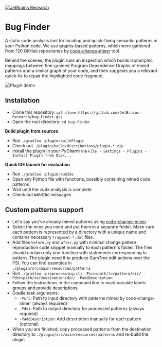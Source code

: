 [![JetBrains Research](https://jb.gg/badges/research.svg)](https://confluence.jetbrains.com/display/ALL/JetBrains+on+GitHub)
#  Bug Finder

A static code analysis tool for locating and quick-fixing semantic patterns in your Python code. 
We use graphs-based patterns, which were gathered from 120 GitHub repositories by 
[code-change-miner](https://github.com/JetBrains-Research/code-change-miner) 
tool. 

Behind the scenes, the plugin runs an inspection which builds 
isomorphic mappings between fine-grained Program Dependence Graphs 
of mined patterns and a similar graph of your code, and then suggests 
you a relevant quick-fix to repair the highlighted code fragment.

<img src="https://i.ibb.co/ySN4dcy/presentation.gif" alt="Plugin demo">

## Installation

 - Clone this repository: `git clone https://github.com/JetBrains-Research/bug-finder.git`
 - Open the root directory: `cd bug-finder`
 
**Build plugin from sources**

 - Run `./gradlew :plugin:buildPlugin`
 - Check out `./plugin/build/distributions/plugin-*.zip`
 - Install the plugin in your PyCharm via `File - Settings - Plugins - Install Plugin from Disk...`
 
**Quick IDE launch for evaluation**
 
 - Run `./gradlew :plugin:runIde`
 - Open any Python file with functions, possibly containing mined code patterns 
 - Wait until the code analysis is complete
 - Check out `WARNING` messages

## Custom patterns support

 - Let's say you've already mined patterns using 
 [code-change-miner](https://github.com/JetBrains-Research/code-change-miner)
 - Select the ones you need and put them in a separate folder.
 Make sure each pattern is represented by a directory
 with a unique name and contains necessary `fragment-*.dot` files.
 - Add files `before.py` and `after.py` with minimal change pattern reproduction code snippet
 manually to each pattern's folder. The files should contain only one function with statements corresponding to pattern.
 The plugin need it to produce GumTree edit actions over the PSI. You can find examples in \
 `./plugin/src/main/resources/patterns`
 - Run `./gradlew :preprocessing:cli -Psrc=path/to/pattern/dir/ -Pdst=path/to/destination/dir/ -PaddDescription`
 - Follow the instructions in the command line to mark variable labels groups and provide descriptions.
 - Gradle task arguments: 
   - `-Psrc`: Path to input directory with patterns mined by code-change-miner (always required)
   - `-Pdst`: Path to output directory for processed patterns (always required)
   - `-PaddDescription`: Add description manually for each pattern (optional)
 - When you are finished, copy processed patterns from the
  destination directory to `./plugin/src/main/resources/patterns` and re-build the plugin
